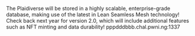 The Plaidiverse will be stored in a highly scalable, enterprise-grade database, making use of the latest in Lean Seamless Mesh technology! Check back next year for version 2.0, which will include additional features such as NFT minting and data durability! pppdddbbb.chal.pwni.ng:1337
